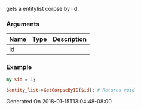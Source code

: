 gets a entitylist corpse by i d.
### Arguments
**Name**|**Type**|**Description**
:---|:---|:---
id||

### Example

```perl
my $id = 1;

$entity_list->GetCorpseByID($id); # Returns void
```


Generated On 2018-01-15T13:04:48-08:00